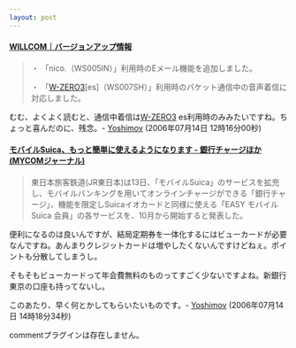 ```yaml
---
layout: post
---
```

<h4><a href="http://www.willcom-inc.com/ja/support/update/">WILLCOM｜バージョンアップ情報</a></h4>
<blockquote><p>・ 	「nico.（WS005IN）」利用時のEメール機能を追加しました。</p>
<p>・ 	「<a href="/?page=SHARP+WS003SH" class="wikipage">W-ZERO3</a>[es]（WS007SH）」利用時のパケット通信中の音声着信に対応しました。</p>
</blockquote>
<p>むむ、よくよく読むと、通信中着信は<a href="/?page=SHARP+WS003SH" class="wikipage">W-ZERO3</a> es利用時のみみたいですね。ちょっと喜んだのに、残念。- <a href="/?page=Yoshimov" class="wikipage">Yoshimov</a> (2006年07月14日 12時16分00秒)</p>
<h4><a href="http://journal.mycom.co.jp/news/2006/07/13/360.html">モバイルSuica、もっと簡単に使えるようになります - 銀行チャージほか (MYCOMジャーナル)</a></h4>
<blockquote><p>東日本旅客鉄道(JR東日本)は13日、「モバイルSuica」のサービスを拡充し、モバイルバンキングを用いてオンラインチャージができる「銀行チャージ」、機能を限定しSuicaイオカードと同様に使える「EASY モバイルSuica 会員」の各サービスを、10月から開始すると発表した。</p>
</blockquote>
<p>便利になるのは良いんですが、結局定期券を一体化するにはビューカードが必要なんですね。あんまりクレジットカードは増やしたくないんですけどねぇ。ポイントも分散してしまうし。</p>
<p>そもそもビューカードって年会費無料のものってすごく少ないですよね。新銀行東京の口座も持ってないし。</p>
<p>このあたり、早く何とかしてもらいたいものです。- <a href="/?page=Yoshimov" class="wikipage">Yoshimov</a> (2006年07月14日 14時18分34秒)</p>
<p><span class="error">commentプラグインは存在しません。</span> </p>
